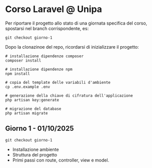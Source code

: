 
# Corso Laravel @ Unipa

Per riportare il progetto allo stato di una giornata specifica del corso, spostarsi nel branch corrispondente, es:

`git checkout giorno-1`


Dopo la clonazinoe del repo, ricordarsi di inizializzare il progetto:

```shell
# installazione dipendenze composer
composer install

# installazione dipendenze npm
npm install

# copia del template delle variabili d'ambiente
cp .env.example .env

# generazione della chiave di cifratura dell'applicazione
php artisan key:generate

# migrazione del database
php artisan migrate
```

## Giorno 1 - 01/10/2025

`git checkout giorno-1`

- Installazione ambiente
- Struttura del progetto
- Primi passi con route, controller, view e model.


